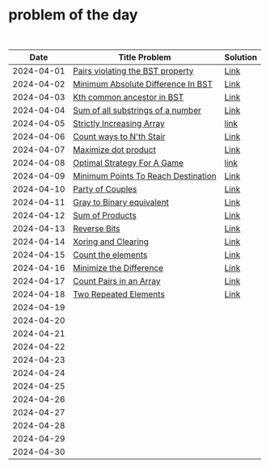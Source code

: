 # problem of the day 

<br>

| Date       | Title Problem | Solution |
|------------|---------------|----------|
| 2024-04-01 | [Pairs violating the BST property](https://www.geeksforgeeks.org/problems/pairs-violating-bst-property--212515/1) | [Link](https://github.com/dhruvabhat24/GFG-2024/blob/main/April/Day%201%20%3A%20Pairs%20violating%20the%20BST%20property.cpp) |
| 2024-04-02 | [Minimum Absolute Difference In BST](https://www.geeksforgeeks.org/problems/minimum-absolute-difference-in-bst-1665139652/1) | [Link](https://github.com/dhruvabhat24/GFG-2024/blob/main/April/Day%202%3A%20Minimum%20Absolute%20Difference%20In%20BST.cpp) |
| 2024-04-03 | [Kth common ancestor in BST](https://www.geeksforgeeks.org/problems/kth-common-ancestor-in-bst/1) | [Link](https://github.com/dhruvabhat24/GFG-2024/blob/main/April/Day%203%3A%20Kth%20common%20ancestor%20in%20BST.cpp) |
| 2024-04-04 | [Sum of all substrings of a number](https://www.geeksforgeeks.org/problems/sum-of-all-substrings-of-a-number-1587115621/1) | [Link](https://github.com/dhruvabhat24/GFG-2024/blob/main/April/Day%204%3A%20Sum%20of%20all%20substrings%20of%20a%20number.java) |
| 2024-04-05 | [Strictly Increasing Array](https://www.geeksforgeeks.org/problems/convert-to-strictly-increasing-array3351/1) | [link](https://github.com/dhruvabhat24/GFG-2024/blob/main/April/Day%205%3A%20Strictly%20Increasing%20Array.java) |
| 2024-04-06 | [Count ways to N'th Stair](https://www.geeksforgeeks.org/problems/count-ways-to-nth-stairorder-does-not-matter1322/1) | [Link](https://github.com/dhruvabhat24/GFG-2024/blob/main/April/Day%206%3A%20Count%20ways%20to%20N'th%20Stair.java) |
| 2024-04-07 | [Maximize dot product](https://www.geeksforgeeks.org/problems/maximize-dot-product2649/1) | [Link](https://github.com/dhruvabhat24/GFG-2024/blob/main/April/Day%207%3A%20Maximize%20dot%20product.cpp) |
| 2024-04-08 | [Optimal Strategy For A Game](https://www.geeksforgeeks.org/problems/optimal-strategy-for-a-game-1587115620/1) | [link](https://github.com/dhruvabhat24/GFG-2024/blob/main/April/Day%208%3A%20Optimal%20Strategy%20For%20A%20Game.java) |
| 2024-04-09 | [Minimum Points To Reach Destination](https://www.geeksforgeeks.org/problems/minimum-points-to-reach-destination0540/1) | [Link](https://github.com/dhruvabhat24/GFG-2024/blob/main/April/Day%209%3A%20Minimum%20Points%20To%20Reach%20Destination.cpp) |
| 2024-04-10 | [Party of Couples](https://www.geeksforgeeks.org/problems/alone-in-couple5507/1) | [Link](https://github.com/dhruvabhat24/GFG-2024/blob/main/April/Day%2010%3A%20Party%20of%20Couples.cpp) |
| 2024-04-11 | [Gray to Binary equivalent](https://www.geeksforgeeks.org/problems/gray-to-binary-equivalent-1587115620/1) | [Link](https://github.com/dhruvabhat24/GFG-2024/blob/main/April/Day%2011%3A%20Gray%20to%20Binary%20equivalent.cpp) |
| 2024-04-12 | [Sum of Products](https://www.geeksforgeeks.org/problems/sum-of-products5049/1) | [Link](https://github.com/dhruvabhat24/GFG-2024/blob/main/April/Day%2012%3A%20Sum%20of%20Products.java) |
| 2024-04-13 | [Reverse Bits](https://www.geeksforgeeks.org/problems/reverse-bits3556/1) | [Link](https://github.com/dhruvabhat24/GFG-2024/blob/main/April/Day%2013%3A%20Reverse%20Bits.java) |
| 2024-04-14 | [Xoring and Clearing](https://www.geeksforgeeks.org/problems/xoring-and-clearing/1) | [Link](https://github.com/dhruvabhat24/GFG-2024/blob/main/April/Day%2014%3A%20Xoring%20and%20Clearing.java) |
| 2024-04-15 | [Count the elements](https://www.geeksforgeeks.org/problems/count-the-elements1529/1) | [Link](https://github.com/dhruvabhat24/GFG-2024/blob/main/April/Day%2015%3A%20Count%20the%20elements.java) |
| 2024-04-16 | [Minimize the Difference](https://www.geeksforgeeks.org/problems/minimize-the-difference/1) | [Link](https://github.com/dhruvabhat24/GFG-2024/blob/main/April/Day%2016%3A%20Minimize%20the%20Difference.cpp) |
| 2024-04-17 |  [Count Pairs in an Array](https://www.geeksforgeeks.org/problems/count-pairs-in-an-array4145/1)  | [Link](https://github.com/dhruvabhat24/GFG-2024/blob/main/April/Day%2017%3A%20Count%20Pairs%20in%20an%20Array.cpp) |
| 2024-04-18 | [Two Repeated Elements](https://www.geeksforgeeks.org/problems/two-repeated-elements-1587115621/1) | [Link](https://github.com/dhruvabhat24/GFG-2024/blob/main/April/Day%2018%3A%20Two%20Repeated%20Elements.cpp) |
| 2024-04-19 |               |          |
| 2024-04-20 |               |          |
| 2024-04-21 |               |          |
| 2024-04-22 |               |          |
| 2024-04-23 |               |          |
| 2024-04-24 |               |          |
| 2024-04-25 |               |          |
| 2024-04-26 |               |          |
| 2024-04-27 |               |          |
| 2024-04-28 |               |          |
| 2024-04-29 |               |          |
| 2024-04-30 |               |          |
